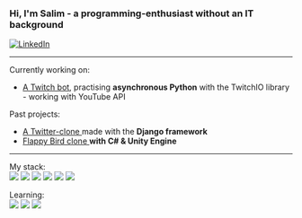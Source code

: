 ### Hi, I'm Salim - a programming-enthusiast without an IT background

<div class=socials>
  <a href="https://www.linkedin.com/in/salim-caliskan-724811273/">
    <img src="https://img.shields.io/badge/LinkedIn-blue?logo=linkedin&logoColor=white&style=for-the-badge"/ alt="LinkedIn">
  </a>
</div>

<hr>

Currently working on: <ul class="current-projects">
                        <li><a href="https://github.com/S-EgeCaliskan/mytwitchbot"> A Twitch bot</a>, practising <strong>asynchronous Python</strong> with the TwitchIO library - working with YouTube API</li>
                      </ul>
Past projects:  <ul class="past-projects">
                  <li><a href="https://github.com/S-EgeCaliskan/chirper-django"> A Twitter-clone </a>made with the <strong>Django framework</strong></li>
                  <li><a href="https://github.com/S-EgeCaliskan/bouncy-2.0"> Flappy Bird clone </a><strong>with C# & Unity Engine</strong></li>
                </ul>


<hr>

My stack: <br/> 
<img src="https://img.shields.io/badge/-Python-3776AB?logo=python&logoColor=white&style=for-the-badge&logoWidth=30"/> 
<img src="https://img.shields.io/badge/-django-092E20?logo=django&logoColor=white&style=for-the-badge&logoWidth=30"/>
<img src="https://img.shields.io/badge/-bootstrap-7952B3?logo=bootstrap&logoColor=white&style=for-the-badge&logoWidth=30"/>
<img src="https://img.shields.io/badge/-git-F05032?logo=git&logoColor=white&style=for-the-badge&logoWidth=30"/>
<img src="https://img.shields.io/badge/-c%20sharp-239120?logo=csharp&logoColor=white&style=for-the-badge&logoWidth=30"/>
<img src="https://img.shields.io/badge/-html-E34F26?logo=html5&logoColor=white&style=for-the-badge&logoWidth=30"/>

Learning: <br/>
<img src="https://img.shields.io/badge/-php-777BB4?logo=php&logoColor=white&logoWidth=30"/>
<img src="https://img.shields.io/badge/-mysql-4479A1?logo=mysql&logoColor=white&logoWidth=30"/>
<img src="https://img.shields.io/badge/-node.js-339933?logo=node.js&logoColor=white&logoWidth=30"/>
